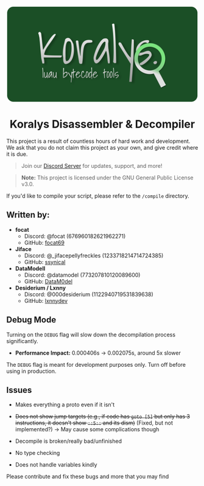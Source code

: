 <p align="center">
  <img src="./banner.png" alt="Koralys Disassembler Banner" width="500px" height=auto>
</p>

<h1 align="center">Koralys Disassembler & Decompiler</h1>

This project is a result of countless hours of hard work and development. We ask that you do not claim this project as your own, and give credit where it is due.  

> Join our [Discord Server](https://discord.gg/Thx7KGyM2Q) for updates, support, and more!

> **Note:** This project is licensed under the GNU General Public License v3.0.

If you'd like to compile your script, please refer to the `/compile` directory.

## Written by:
- **focat**
  - Discord: @focat (676960182621962271)
  - GitHub: [focat69](https://github.com/focat69)
- **Jiface**
  - Discord: @_jifacepellyfreckles (1233718214714724385)
  - GitHub: [ssynical](https://github.com/ssynical)
- **DataModell**
  - Discord: @datamodel (773207810120089600)
  - GitHub: [DataM0del](https://github.com/DataM0del)
- **Desiderium / Lxnny**
  - Discord: @000desiderium (1122940719531839638)
  - GitHub: [lxnnydev](https://github.com/lxnnydev)

## Debug Mode

Turning on the `DEBUG` flag will slow down the decompilation process significantly.
- **Performance Impact:** 0.000406s -> 0.002075s, around 5x slower

The `DEBUG` flag is meant for development purposes only. Turn off before using in production.

## Issues

- Makes everything a proto even if it isn't
  
- ~~Does not show jump targets (e.g., if code has `goto [5]` but only has 3 instructions, it doesn't show `::5::` and its dism)~~ (Fixed, but not implemented?)
-> May cause some complications though

- Decompile is broken/really bad/unfinished
- No type checking
- Does not handle variables kindly

Please contribute and fix these bugs and more that you may find
